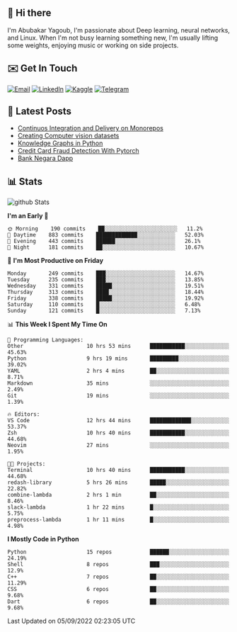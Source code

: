 ## 👋 Hi there

I'm Abubakar Yagoub, I'm passionate about Deep learning, neural networks, and
Linux. When I'm not busy learning something new, I'm usually lifting some
weights, enjoying music or working on side projects.

## ✉️ Get In Touch

[![Email](https://img.shields.io/badge/Email-f1f1f1?style=for-the-badge&logo=gmail&logoColor=0f111a)](mailto:git@blacksuan19.dev)
[![LinkedIn](https://img.shields.io/badge/LinkedIn-0077B5?style=for-the-badge&logo=linkedin&logoColor=white)](https://www.linkedin.com/in/blacksuan19/)
[![Kaggle](https://img.shields.io/badge/Kaggle-5acfff?style=for-the-badge&logo=kaggle&logoColor=white)](http://kaggle.com/abubakaryagob/)
[![Telegram](https://img.shields.io/badge/Telegram-2CA5E0?style=for-the-badge&logo=telegram&logoColor=white)](https://t.me/blacksuan19)

## 📩 Latest Posts

<!-- BLOG-POST-LIST:START -->
- [Continuos Integration and Delivery on Monorepos](http://blacksuan19.dev/blog/github-actions-monorepos/)
- [Creating Computer vision datasets](http://blacksuan19.dev/blog/creating-datasets/)
- [Knowledge Graphs in Python](http://blacksuan19.dev/projects/Knowledge_Graphs/)
- [Credit Card Fraud Detection With Pytorch](http://blacksuan19.dev/projects/credit-card-fraud-detection-with-pytorch/)
- [Bank Negara Dapp](http://blacksuan19.dev/projects/bank-negara/)
<!-- BLOG-POST-LIST:END -->

## 📊 Stats

![github Stats](https://github-readme-stats.vercel.app/api?username=blacksuan19&theme=github_dark&show_icons=true&count_private=true&custom_title=Github%20Stats&hide_border=true)

<!--START_SECTION:waka-->
**I'm an Early 🐤** 

```text
🌞 Morning    190 commits    ██░░░░░░░░░░░░░░░░░░░░░░░   11.2% 
🌆 Daytime    883 commits    █████████████░░░░░░░░░░░░   52.03% 
🌃 Evening    443 commits    ██████░░░░░░░░░░░░░░░░░░░   26.1% 
🌙 Night      181 commits    ██░░░░░░░░░░░░░░░░░░░░░░░   10.67%

```
📅 **I'm Most Productive on Friday** 

```text
Monday       249 commits    ███░░░░░░░░░░░░░░░░░░░░░░   14.67% 
Tuesday      235 commits    ███░░░░░░░░░░░░░░░░░░░░░░   13.85% 
Wednesday    331 commits    █████░░░░░░░░░░░░░░░░░░░░   19.51% 
Thursday     313 commits    ████░░░░░░░░░░░░░░░░░░░░░   18.44% 
Friday       338 commits    █████░░░░░░░░░░░░░░░░░░░░   19.92% 
Saturday     110 commits    █░░░░░░░░░░░░░░░░░░░░░░░░   6.48% 
Sunday       121 commits    █░░░░░░░░░░░░░░░░░░░░░░░░   7.13%

```


📊 **This Week I Spent My Time On** 

```text
💬 Programming Languages: 
Other                    10 hrs 53 mins      ███████████░░░░░░░░░░░░░░   45.63% 
Python                   9 hrs 19 mins       █████████░░░░░░░░░░░░░░░░   39.02% 
YAML                     2 hrs 4 mins        ██░░░░░░░░░░░░░░░░░░░░░░░   8.71% 
Markdown                 35 mins             ░░░░░░░░░░░░░░░░░░░░░░░░░   2.49% 
Git                      19 mins             ░░░░░░░░░░░░░░░░░░░░░░░░░   1.39%

🔥 Editors: 
VS Code                  12 hrs 44 mins      █████████████░░░░░░░░░░░░   53.37% 
Zsh                      10 hrs 40 mins      ███████████░░░░░░░░░░░░░░   44.68% 
Neovim                   27 mins             ░░░░░░░░░░░░░░░░░░░░░░░░░   1.95%

🐱‍💻 Projects: 
Terminal                 10 hrs 40 mins      ███████████░░░░░░░░░░░░░░   44.68% 
redash-library           5 hrs 26 mins       █████░░░░░░░░░░░░░░░░░░░░   22.82% 
combine-lambda           2 hrs 1 min         ██░░░░░░░░░░░░░░░░░░░░░░░   8.46% 
slack-lambda             1 hr 22 mins        █░░░░░░░░░░░░░░░░░░░░░░░░   5.75% 
preprocess-lambda        1 hr 11 mins        █░░░░░░░░░░░░░░░░░░░░░░░░   4.98%

```

**I Mostly Code in Python** 

```text
Python                   15 repos            ██████░░░░░░░░░░░░░░░░░░░   24.19% 
Shell                    8 repos             ███░░░░░░░░░░░░░░░░░░░░░░   12.9% 
C++                      7 repos             ██░░░░░░░░░░░░░░░░░░░░░░░   11.29% 
CSS                      6 repos             ██░░░░░░░░░░░░░░░░░░░░░░░   9.68% 
Dart                     6 repos             ██░░░░░░░░░░░░░░░░░░░░░░░   9.68%

```



 Last Updated on 05/09/2022 02:23:05 UTC
<!--END_SECTION:waka-->
